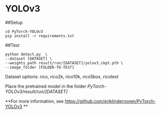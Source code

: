 # YOLOv3

##Setup

```
cd PyTorch-YOLOv3
pip install -r requirements.txt
```

##Test

```
python detect.py  \
--dataset [DATASET] \
--weights_path result/run/[DATASET]/yolov3_ckpt.pth \
--image_folder [FOLDER-TO-TEST]
```

Dataset options: rico, rico2k, rico10k, rico5box, ricotext

Place the pretrained model in the folder *PyTorch-YOLOv3/result/run/[DATASET]*



**For more information, see https://github.com/eriklindernoren/PyTorch-YOLOv3 **